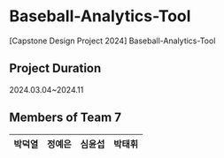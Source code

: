 # Baseball-Analytics-Tool
[Capstone Design Project 2024] Baseball-Analytics-Tool

## Project Duration
2024.03.04~2024.11

## Members of Team 7
|박덕열|정예은|심윤섭|박태휘|
|:--:|:--:|:--:|:--:|
